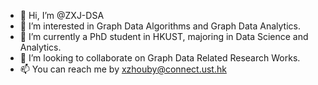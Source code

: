 - 👋 Hi, I’m @ZXJ-DSA
- 👀 I’m interested in Graph Data Algorithms and Graph Data Analytics.
- 🌱 I’m currently a PhD student in HKUST, majoring in Data Science and Analytics.
- 💞️ I’m looking to collaborate on Graph Data Related Research Works.
- 📫 You can reach me by xzhouby@connect.ust.hk

<!---
ZXJ-DSA/ZXJ-DSA is a ✨ special ✨ repository because its `README.md` (this file) appears on your GitHub profile.
You can click the Preview link to take a look at your changes.
--->
